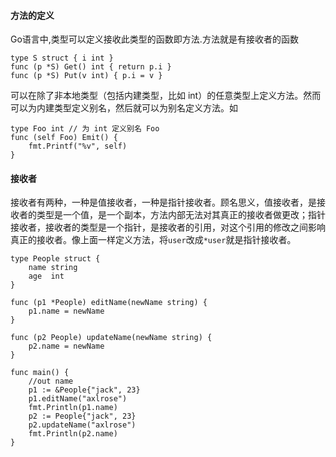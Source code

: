#### 方法的定义

Go语言中,类型可以定义接收此类型的函数即方法.方法就是有接收者的函数

```
type S struct { i int }
func (p *S) Get() int { return p.i }
func (p *S) Put(v int) { p.i = v }
```

可以在除了非本地类型（包括内建类型，比如 int）的任意类型上定义方法。然而可以为内建类型定义别名，然后就可以为别名定义方法。如

```
type Foo int // 为 int 定义别名 Foo
func (self Foo) Emit() {
    fmt.Printf("%v", self)
}
```

#### 接收者

接收者有两种，一种是值接收者，一种是指针接收者。顾名思义，值接收者，是接收者的类型是一个值，是一个副本，方法内部无法对其真正的接收者做更改；指针接收者，接收者的类型是一个指针，是接收者的引用，对这个引用的修改之间影响真正的接收者。像上面一样定义方法，将`user`改成`*user`就是指针接收者。

```
type People struct {
    name string
    age  int
}

func (p1 *People) editName(newName string) {
    p1.name = newName
}

func (p2 People) updateName(newName string) {
    p2.name = newName
}

func main() {
    //out name
    p1 := &People{"jack", 23}
    p1.editName("axlrose")
    fmt.Println(p1.name)
    p2 := People{"jack", 23}
    p2.updateName("axlrose")
    fmt.Println(p2.name)
}
```



